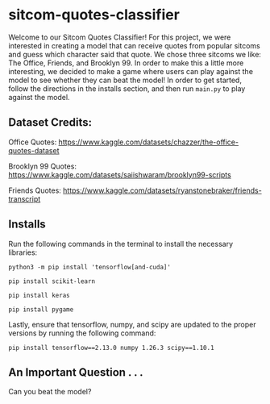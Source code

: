 # sitcom-quotes-classifier

Welcome to our Sitcom Quotes Classifier! For this project, we were interested in creating a model that can receive
quotes from popular sitcoms and guess which character said that quote. We chose three sitcoms we like: The Office,
Friends, and Brooklyn 99. In order to make this a little more interesting, we decided to make a game where users
can play against the model to see whether they can beat the model! In order to get started, follow the directions
in the installs section, and then run `main.py` to play against the model.

## Dataset Credits:
Office Quotes: https://www.kaggle.com/datasets/chazzer/the-office-quotes-dataset 

Brooklyn 99 Quotes: https://www.kaggle.com/datasets/saiishwaram/brooklyn99-scripts

Friends Quotes: https://www.kaggle.com/datasets/ryanstonebraker/friends-transcript

## Installs
Run the following commands in the terminal to install the necessary libraries:

`python3 -m pip install 'tensorflow[and-cuda]'`

`pip install scikit-learn`

`pip install keras`

`pip install pygame`

Lastly, ensure that tensorflow, numpy, and scipy are updated to the proper versions by running the following command:

`pip install tensorflow==2.13.0 numpy 1.26.3 scipy==1.10.1`

## An Important Question . . . 
Can you beat the model?

